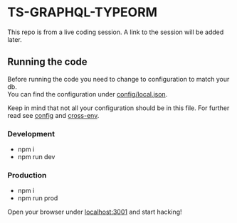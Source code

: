 # TS-GRAPHQL-TYPEORM

This repo is from a live coding session.
A link to the session will be added later.

## Running the code

Before running the code you need to change to configuration to match your db.<br> You can find the configuration under [config/local.json](config/local.json).

Keep in mind that not all your configuration should be in this file.
For further read see [config](https://www.npmjs.com/package/config) and [cross-env](https://www.npmjs.com/package/cross-env).

### Development

- npm i
- npm run dev

### Production

- npm i
- npm run prod

Open your browser under [localhost:3001](http://localhost:3001/) and start hacking!
